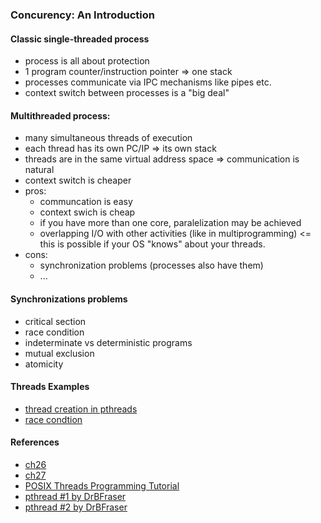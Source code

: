 ### Concurency: An Introduction

#### Classic single-threaded process
- process is all about protection
- 1 program counter/instruction pointer => one stack
- processes communicate via IPC mechanisms like pipes etc.
- context switch between processes is a "big deal"

#### Multithreaded process:
- many simultaneous threads of execution
- each thread has its own PC/IP => its own stack
- threads are in the same virtual address space => communication is natural
- context switch is cheaper
- pros:
  - communcation is easy
  - context swich is cheap
  - if you have more than one core, paralelization may be achieved
  - overlapping I/O with other activities (like in multiprogramming) <= this is possible if your OS "knows" about your threads.
- cons:
  - synchronization problems (processes also have them)
  - ...

#### Synchronizations problems
- critical section
- race condition
- indeterminate vs deterministic programs
- mutual exclusion
- atomicity

#### Threads Examples
- [thread creation in pthreads](./week10/simplethreads.c)
- [race condtion](./week10/race.c)

#### References
* [ch26](http://pages.cs.wisc.edu/~remzi/OSTEP/threads-intro.pdf)
* [ch27](http://pages.cs.wisc.edu/~remzi/OSTEP/threads-api.pdf)
* [POSIX Threads Programming Tutorial](https://computing.llnl.gov/tutorials/pthreads/)
* [pthread #1 by DrBFraser](https://www.youtube.com/watch?v=ynCc-v0K-do)
* [pthread #2 by DrBFraser](https://www.youtube.com/watch?v=1ks-oMotUjc)
